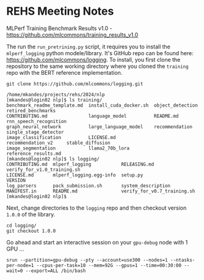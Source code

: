# REHS Meeting Notes

MLPerf Training Benchmark Results v1.0 - https://github.com/mlcommons/training_results_v1.0

The run the `run_pretrining.py` script, it requires you to install the `mlperf_logging` python modele/library. It's GitHub repo can be found here: https://github.com/mlcommons/logging. To install, you first clone the repository to the same working directory where you cloned the `training` repo with the BERT reference implementation.

```
git clone https://github.com/mlcommons/logging.git
```

```
/home/mkandes/projects/rehs/2024/nlp
[mkandes@login02 nlp]$ ls training/
benchmark_readme_template.md  install_cuda_docker.sh  object_detection      retired_benchmarks
CONTRIBUTING.md               language_model          README.md             rnn_speech_recognition
graph_neural_network          large_language_model    recommendation        single_stage_detector
image_classification          LICENSE.md              recommendation_v2     stable_diffusion
image_segmentation            llama2_70b_lora         reference_results.md
[mkandes@login02 nlp]$ ls logging/
CONTRIBUTING.md  mlperf_logging           RELEASING.md                 verify_for_v1.0_training.sh
LICENSE.md       mlperf_logging.egg-info  setup.py                     VERSION
log_parsers      pack_submission.sh       system_description
MANIFEST.in      README.md                verify_for_v0.7_training.sh
[mkandes@login02 nlp]$
```
Next, change directories to the `logging` repo and then checkout version `1.0.0` of the library.

```
cd logging/
git checkout 1.0.0
```
Go ahead and start an interactive session on your `gpu-debug` node with 1 GPU ...

```
srun --partition=gpu-debug --pty --account=use300 --nodes=1 --ntasks-per-node=1 --cpus-per-task=10 --mem=92G --gpus=1 --time=00:30:00 --wait=0 --export=ALL /bin/bash
```
